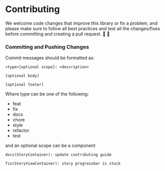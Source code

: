 # Contributing

We welcome code changes that improve this library or fix a problem, and please make sure to follow all best practices and test all the changes/fixes before committing and creating a pull request. 🚀 🚀

### Commiting and Pushing Changes

Commit messages should be formatted as:

```
<type>[optional scope]: <description>

[optional body]

[optional footer]
```

Where type can be one of the following:

- feat
- fix
- docs
- chore
- style
- refactor
- test

and an optional scope can be a component

```
docs(StoryContainer): update contributing guide
```

```
fix(StoryViewContainer): story progressbar is stuck
```
